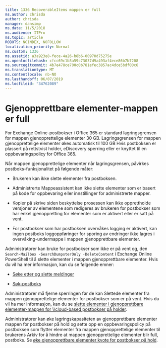 ```yaml
---
title: 1336 RecoverableItems mappen er full
ms.author: chrisda
author: chrisda
manager: dansimp
ms.date: 11/5/2018
ms.audience: ITPro
ms.topic: article
ROBOTS: NOINDEX, NOFOLLOW
localization_priority: Normal
ms.custom: 1336
ms.assetid: a3a923e8-fece-4a26-b8b6-00970d75275e
ms.openlocfilehash: cfcc69c1b3a59c73037d9a493af4ece86b7b7208
ms.sourcegitcommit: 4b7e478ce700c0b781efec3857ac4dce5bdf00c6
ms.translationtype: MT
ms.contentlocale: nb-NO
ms.lasthandoff: 06/07/2019
ms.locfileid: "34762089"
---
```

# <a name="the-recoverable-items-folder-is-full"></a>Gjenopprettbare elementer-mappen er full

For Exchange Online-postbokser i Office 365 er standard lagringsgrensen for mappen gjenopprettelige elementer 30 GB. Lagringsgrensen for mappen gjenopprettelige elementer økes automatisk til 100 GB Hvis postboksen er plassert på rettstvist holder, eDiscovery sperring eller er knyttet til en oppbevaringspolicy for Office 365.

Når mappen gjenopprettelige elementer når lagringsgrensen, påvirkes postboks-funksjonalitet på følgende måter:

- Brukeren kan ikke slette elementer fra postboksen.

- Administrerte Mappeassistent kan ikke slette elementer som er basert på kode for oppbevaring eller innstillinger for administrerte mapper.

- Kopier på skrive siden beskyttelse prosessen kan ikke opprettholde versjoner av elementene som redigeres av brukeren for postbokser som har enkel gjenoppretting for elementer som er aktivert eller er satt på vent.

- For postbokser som har postboksen overvåkes logging er aktivert, kan ingen postboks loggoppføringer for sporing av endringer ikke lagres i overvåking-undermappe i mappen gjenopprettbare elementer.

Administratorer kan bruke for postbokser som ikke er på vent og, den `Search-Mailbox -SearchDumpsterOnly -DeleteContent` i Exchange Online PowerShell til å slette elementer i mappen gjenopprettbare elementer. Hvis du vil ha mer informasjon, kan du se følgende emner: 

- [Søke etter og slette meldinger](https://docs.microsoft.com/office365/securitycompliance/search-for-and-delete-messagesadmin-help)

- [Søk-postboks](https://docs.microsoft.com/powershell/module/exchange/mailboxes/Search-Mailbox)

Administratorer må fjerne sperringen før de kan Slettede elementer fra mappen gjenopprettelige elementer for postbokser som er på vent. Hvis du vil ha mer informasjon, kan du se [slette elementer i gjenopprettbare elementer-mappen for \\\cloud-based postbokser på holder](https://docs.microsoft.com/office365/securitycompliance/delete-items-in-the-recoverable-items-folder-of-mailboxes-on-hold).

Administratorer kan øke lagringskapasiteten av gjenopprettbare elementer mappen for postbokser på hold og sette opp en oppbevaringspolicy på postboksen som flytter elementer fra mappen gjenopprettelige elementer til brukerens Arkiv for å hindre at mappen gjenopprettelige elementer blir full, postboks. Se [øke gjenopprettbare elementer kvote for postbokser på hold](https://docs.microsoft.com/office365/securitycompliance/increase-the-recoverable-quota-for-mailboxes-on-hold).
